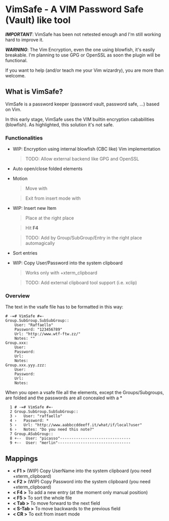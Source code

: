 VimSafe - A VIM Password Safe (Vault) like tool
===============================================

***IMPORTANT***: VimSafe has been not netested enough and I'm still working hard to improve it.

***WARNING***: The Vim Encryption, even the one using blowfish, it's easily breakable. I'm planning to use GPG or OpenSSL as soon the plugin will be functional.

If you want to help (and/or teach me your Vim wizardry), you are more than welcome.

## What is VimSafe? ##

VimSafe is a password keeper (password vault, password safe, ...) based on Vim.

In this early stage, VimSafe uses the VIM builtin encryption cababilities (blowfish). As highlighted, this solution it's not  safe.

### Functionalities ###

*   WIP: Encryption using internal blowfish (CBC like) Vim implementation
    
    > TODO: Allow external backend like GPG and OpenSSL

*   Auto open/close folded elements
*   Motion

    > Move with <Tab> <S-Tab>

    > Exit from insert mode with <CR>

*   WIP: Insert new Item

    > Place at the right place
    
    > Hit **F4**
    
    > TODO: Add by Group/SubGroup/Entry in the right place automagically
    
*   Sort entries
*   WIP: Copy User/Password into the system clipboard

    > Works only with +xterm_clipboard
    
    > TODO: Add external clipboard tool support (i.e. xclip)


### Overview ###

The text in the vsafe file has to be formatted in this way:

``` vsafe
# -=# VimSafe #=-
Group.SubGroup.SubSubGroup::
    User: "Raffaello"
    Password: "123456789"
    Url: "http://www.wtf-ftw.zz/"
    Notes: ""
Group.xxx:
    User:
    Password:
    Url:
    Notes:
Group.xxx.yyy.zzz:
    User:
    Password:
    Url:
    Notes:
```

When you open a vsafe file all the elements, except the Groups/Subgroups, are folded and the passwords are all concealed with a *

``` vim
  1 # -=# VimSafe #=-
  2 Group.SubGroup.SubSubGroup::
  3 ›   User: "raffaello"                       
  4 ›   Password: *
  5 ›   Url: "http://www.aabbccddeeff.it/what/if/local?user"
  6 ›   Notes: "Do you need this note?"
  7 Group.ASubGroup::
  8 +--  User: "picasso"-------------------------------
  9 +--  User: "merlin"--------------------------------
  ```

## Mappings ##

 * **< F1 >** (WIP) Copy UserName into the system clipboard (you need +xterm_clipboard)
 * **< F2 >** (WIP) Copy Password into the system clipboard (you need +xterm_clipboard)
 * **< F4 >** To add a new entry (at the moment only manual position)
 * **< F5 >** To sort the whole file
 * **< Tab >** To move forward to the next field
 * **< S-Tab >** To move backwards to the previous field
 * **< CR >** To exit from insert mode
